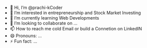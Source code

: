 - 👋 Hi, I’m @prachi-kCoder
- 👀 I’m interested in entrepreneurship and Stock Market Investing
- 🌱 I’m currently learning Web Developments
- 💞️ I’m looking to collaborate on ...
- 📫 How to reach me cold Email or build a Connetion on LinkedIN
- 😄 Pronouns: ...
- ⚡ Fun fact: ...

<!---
prachi-kCoder/prachi-kCoder is a ✨ special ✨ repository because its `README.md` (this file) appears on your GitHub profile.
You can click the Preview link to take a look at your changes.
--->
